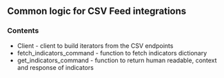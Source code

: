 ## Common logic for CSV Feed integrations

### Contents
*  Client - client to build iterators from the CSV endpoints
* fetch_indicators_command - function to fetch indicators dictionary
* get_indicators_command - function to return human readable, context and response of indicators